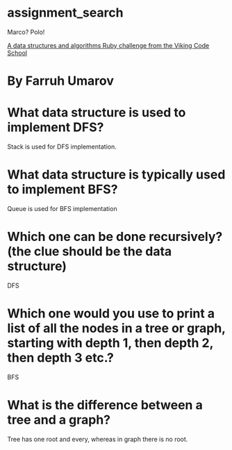 # assignment_search
Marco?  Polo!

[A data structures and algorithms Ruby challenge from the Viking Code School](http://www.vikingcodeschool.com)

# By Farruh Umarov


# What data structure is used to implement DFS?
  Stack is used for DFS implementation.

# What data structure is typically used to implement BFS?
  Queue is used for BFS implementation

#  Which one can be done recursively? (the clue should be the data structure)
  DFS

# Which one would you use to print a list of all the nodes in a tree or graph, starting with depth 1, then depth 2, then depth 3 etc.?
  BFS

# What is the difference between a tree and a graph?  
  Tree has one root and every, whereas in graph there is no root.  
